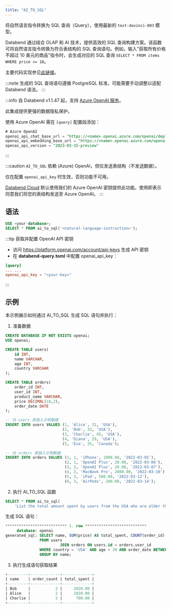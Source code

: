 ```yaml
---
title: "AI_TO_SQL"
---
```


将自然语言指令转换为 SQL 查询（Query），使用最新的 `text-davinci-003` 模型。

Databend 通过结合 OLAP 和 AI 技术，提供高效的 SQL 查询构建方案。该函数可将自然语言指令转换为符合表结构的 SQL 查询语句。例如，输入"获取所有价格不超过 10 美元的商品"指令时，会生成对应的 SQL 查询 `SELECT * FROM items WHERE price <= 10`。

主要代码实现参见[此链接](https://github.com/databendlabs/databend/blob/1e93c5b562bd159ecb0f336bb88fd1b7f9dc4a62/src/query/service/src/table_functions/openai/ai_to_sql.rs)。

:::note
生成的 SQL 查询语句遵循 PostgreSQL 标准，可能需要手动调整以适配 Databend 语法。
:::

:::info
自 Databend v1.1.47 起，支持 [Azure OpenAI 服务](https://azure.microsoft.com/en-au/products/cognitive-services/openai-service)。

此集成提供更强的数据隐私保护。

使用 Azure OpenAI 需在 `[query]` 配置段添加：

```sql
# Azure OpenAI
openai_api_chat_base_url = "https://<name>.openai.azure.com/openai/deployments/<name>/"
openai_api_embedding_base_url = "https://<name>.openai.azure.com/openai/deployments/<name>/"
openai_api_version = "2023-03-15-preview"
```

:::

:::caution
`AI_TO_SQL` 依赖 (Azure) OpenAI，但仅发送表结构（不发送数据）。

仅在配置 `openai_api_key` 时生效，否则功能不可用。

[Databend Cloud](https://databend.com) 默认使用我们的 Azure OpenAI 密钥提供此功能。使用即表示同意我们将您的表结构发送至 Azure OpenAI。
:::

## 语法

```sql
USE <your-database>;
SELECT * FROM ai_to_sql('<natural-language-instruction>');
```

:::tip 获取并配置 OpenAI API 密钥

- 访问 https://platform.openai.com/account/api-keys 生成 API 密钥
- 在 **databend-query.toml** 中配置 openai_api_key：

```toml
[query]
... ...
openai_api_key = "<your-key>"
```

:::

## 示例

本示例展示如何通过 AI_TO_SQL 生成 SQL 语句并执行：

1. 准备数据

```sql
CREATE DATABASE IF NOT EXISTS openai;
USE openai;

CREATE TABLE users(
    id INT,
    name VARCHAR,
    age INT,
    country VARCHAR
);

CREATE TABLE orders(
    order_id INT,
    user_id INT,
    product_name VARCHAR,
    price DECIMAL(10,2),
    order_date DATE
);

-- 向 users 表插入示例数据
INSERT INTO users VALUES (1, 'Alice', 31, 'USA'),
                         (2, 'Bob', 32, 'USA'),
                         (3, 'Charlie', 45, 'USA'),
                         (4, 'Diana', 29, 'USA'),
                         (5, 'Eva', 35, 'Canada');

-- 向 orders 表插入示例数据
INSERT INTO orders VALUES (1, 1, 'iPhone', 1000.00, '2022-03-05'),
                          (2, 1, 'OpenAI Plus', 20.00, '2022-03-06'),
                          (3, 2, 'OpenAI Plus', 20.00, '2022-03-07'),
                          (4, 2, 'MacBook Pro', 2000.00, '2022-03-10'),
                          (5, 3, 'iPad', 500.00, '2022-03-12'),
                          (6, 3, 'AirPods', 200.00, '2022-03-14');
```

2. 执行 AI_TO_SQL 函数

```sql
SELECT * FROM ai_to_sql(
    'List the total amount spent by users from the USA who are older than 30 years, grouped by their names, along with the number of orders they made in 2022');
```

生成 SQL 语句：

```sql
*************************** 1. row ***************************
     database: openai
generated_sql: SELECT name, SUM(price) AS total_spent, COUNT(order_id) AS total_orders
               FROM users
                        JOIN orders ON users.id = orders.user_id
               WHERE country = 'USA' AND age > 30 AND order_date BETWEEN '2022-01-01' AND '2022-12-31'
               GROUP BY name;
```

3. 执行生成语句获取结果

```sql
+---------+-------------+-------------+
| name    | order_count | total_spent |
+---------+-------------+-------------+
| Bob     |           2 |     2020.00 |
| Alice   |           2 |     1020.00 |
| Charlie |           2 |      700.00 |
+---------+-------------+-------------+
```